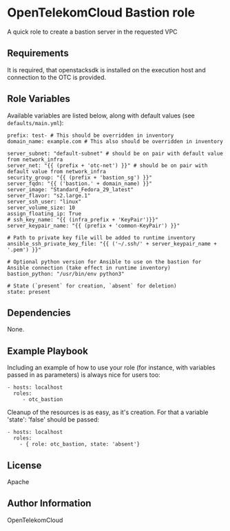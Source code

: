OpenTelekomCloud Bastion role
=============================

A quick role to create a bastion server in the requested VPC

Requirements
------------

It is required, that openstacksdk is installed on the execution host and connection to the OTC is provided.

Role Variables
--------------

Available variables are listed below, along with default values (see `defaults/main.yml`):

    prefix: test- # This should be overridden in inventory
    domain_name: example.com # This also should be overridden in inventory
    
    server_subnet: "default-subnet" # should be on pair with default value from network_infra
    server_net: "{{ (prefix + 'otc-net') }}" # should be on pair with default value from network_infra
    security_group: "{{ (prefix + 'bastion_sg') }}"
    server_fqdn: "{{ ('bastion.' + domain_name) }}"
    server_image: "Standard_Fedora_29_latest"
    server_flavor: "s2.large.1"
    server_ssh_user: "linux"
    server_volume_size: 10
    assign_floating_ip: True
    # ssh_key_name: "{{ (infra_prefix + 'KeyPair')}}"
    server_keypair_name: "{{ (prefix + 'common-KeyPair') }}"
    
    # Path to private key file will be added to runtime inventory
    ansible_ssh_private_key_file: "{{ ('~/.ssh/' + server_keypair_name + '.pem') }}"
    
    # Optional python version for Ansible to use on the bastion for Ansible connection (take effect in runtime inventory)
    bastion_python: "/usr/bin/env python3"

    # State (`present` for creation, `absent` for deletion)
    state: present


Dependencies
------------

None.

Example Playbook
----------------

Including an example of how to use your role (for instance, with variables passed in as parameters) is always nice for users too:

    - hosts: localhost
      roles:
         - otc_bastion

Cleanup of the resources is as easy, as it's creation. For that a variable 'state': 'false' should be passed:

    - hosts: localhost
      roles:
        - { role: otc_bastion, state: 'absent'}


License
-------

Apache


Author Information
------------------

OpenTelekomCloud
